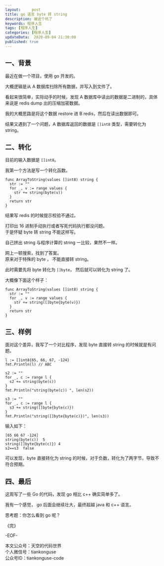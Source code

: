 ```yaml
---   
layout:     post  
title: go 语言 byte 转 string
description: 被这个坑了    
keywords: 程序人生  
tags: [程序人生]    
categories: [程序人生]  
updateData:  2020-09-04 21:30:00  
published: true  
---  
```



## 一、背景  


最近在做一个项目，使用 go 开发的。  


大概逻辑是从 A 数据库扫除所有数据，并写入到文件了。  


看起来很简单，实际动手的时候，发现 A 数据库中读出的数据是二进制的，具体来说是 redis dump 出的压缩加密数据。  


我的大概思路是将这个数据 restore 进 B redis，然后在读出数据即可。  


结果又遇到了一个问题，A 数据库返回的数据是 `[]int8` 类型，需要转化为 string。  


## 二、转化  


目前的输入数据是 `[]int8`。  


我第一个方法是写一个转化函数。  


```
func ArrayToString(values []int8) string {
  str := ""
  for _, v := range values {
    str += string(byte(v))
  }
  return str
}
```


结果写 redis 的时候提示校验不通过。  


打印出 16 进制手动执行或者写死代码执行都没问题。  
于是怀疑 byte 转 string 不能这样写。  


自己拼出 string 与程序计算的 string 一比较，果然不一样。  


网上一顿搜索，找到了答案。  
原来对于特殊的 byte ， 不能直接转 string。  


此时需要先将 byte 转化为 `[]byte`， 然后就可以转化为 string 了。  


大概像下面这个样子：  


```
func ArrayToString(values []int8) string {
  str := ""
  for _, v := range values {
    str += string([]byte{byte(v)})
  }
  return str
}
```


## 三、样例  


面对这个差异，我写了一个对比程序，发现 byte 直接转 string 的时候就是有问题。  



```
l := []int8{65, 66, 67, -124}
fmt.Println(l) // ABC

s2 := ""
for _, c := range l {
  s2 += string(byte(c))
}
fmt.Println("string(byte(c)) ", len(s2))

s3 := ""
for _, c := range l {
  s3 += string([]byte{byte(c)})
}
fmt.Println("string([]byte{byte(c)})", len(s3))
```


输入如下：  


```
[65 66 67 -124]
string(byte(c))  5
string([]byte{byte(c)}) 4
s2==s3  false
```


可以发现，byte 直接转化为 string 的时候，对于负数，转化为了两字节，导致不符合预期。  


## 四、最后  


这周写了一些 Go 的代码，发现 go 相比 c++ 确实简单多了。  


我有一个感觉， go 后面会继续壮大，最终超越 java 和 c++ 语言。  


思考题：你怎么看到 go 呢？  







《完》  


-EOF-  



本文公众号：天空的代码世界  
个人微信号：tiankonguse  
公众号ID：tiankonguse-code  
  

